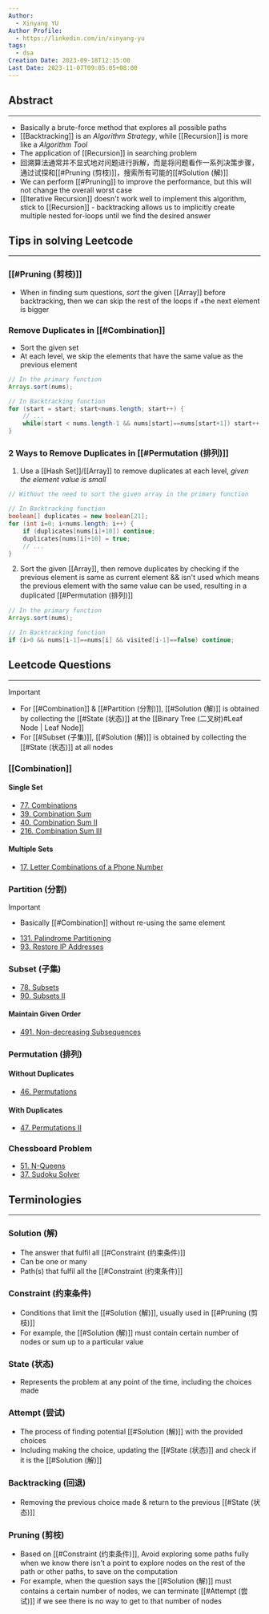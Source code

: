```yaml
---
Author:
  - Xinyang YU
Author Profile:
  - https://linkedin.com/in/xinyang-yu
tags:
  - dsa
Creation Date: 2023-09-18T12:15:00
Last Date: 2023-11-07T09:05:05+08:00
---
```

## Abstract
---
- Basically a brute-force method that explores all possible paths
- [[Backtracking]] is an *Algorithm Strategy*, while [[Recursion]] is more like a *Algorithm Tool*
- The application of [[Recursion]] in searching problem 
- 回溯算法通常并不显式地对问题进行拆解，而是将问题看作一系列决策步骤，通过试探和[[#Pruning (剪枝)]]，搜索所有可能的[[#Solution (解)]]
- We can perform [[#Pruning]] to improve the performance, but this will not change the overall worst case
- [[Iterative Recursion]] doesn't work well to implement this algorithm, stick to [[Recursion]] - backtracking allows us to implicitly create multiple nested for-loops until we find the desired answer

## Tips in solving Leetcode
---
### [[#Pruning (剪枝)]]
- When in finding sum questions, *sort* the given [[Array]] before backtracking, then we can skip the rest of the loops if +the next element is bigger

### Remove Duplicates in [[#Combination]]
- Sort the given set
- At each level, we skip the elements that have the same value as the previous element
```java
// In the primary function
Arrays.sort(nums);

// In Backtracking function
for (start = start; start<nums.length; start++) {
	// ...
	while(start < nums.length-1 && nums[start]==nums[start+1]) start++;
}
```
### 2 Ways to Remove Duplicates in [[#Permutation (排列)]]
1. Use a [[Hash Set]]/[[Array]] to remove duplicates at each level, *given the element value is small*
```java
// Without the need to sort the given array in the primary function

// In Backtracking function
boolean[] duplicates = new boolean[21];
for (int i=0; i<nums.length; i++) { 
	if (duplicates[nums[i]+10]) continue;
	duplicates[nums[i]+10] = true;
	// ...
}
```
2. Sort the given [[Array]], then remove duplicates by checking if the previous element is same as current element && isn't used which means the previous element with the same value can be used, resulting in a duplicated [[#Permutation (排列)]]
```java
// In the primary function
Arrays.sort(nums);

// In Backtracking function
if (i>0 && nums[i-1]==nums[i] && visited[i-1]==false) continue;
```

## Leetcode Questions
---
>[!important]
>- For [[#Combination]] & [[#Partition (分割)]], [[#Solution (解)]] is obtained by collecting the [[#State (状态)]] at the [[Binary Tree (二叉树)#Leaf Node | Leaf Node]]
>- For [[#Subset (子集)]], [[#Solution (解)]] is obtained by collecting the [[#State (状态)]] at all nodes
### [[Combination]]
#### Single Set
- [77. Combinations](https://leetcode.cn/problems/combinations/)
- [39. Combination Sum](https://leetcode.cn/problems/combination-sum/)
- [40. Combination Sum II](https://leetcode.cn/problems/combination-sum-ii/)
- [216. Combination Sum III](https://leetcode.cn/problems/combination-sum-iii/)
#### Multiple Sets
- [17. Letter Combinations of a Phone Number](https://leetcode.cn/problems/letter-combinations-of-a-phone-number/)

### Partition (分割)
>[!important]
>- Basically [[#Combination]] without re-using the same element 
- [131. Palindrome Partitioning](https://leetcode.cn/problems/palindrome-partitioning/)
- [93. Restore IP Addresses](https://leetcode.cn/problems/restore-ip-addresses/)

### Subset (子集)
- [78. Subsets](https://leetcode.cn/problems/subsets/)
- [90. Subsets II](https://leetcode.cn/problems/subsets-ii/)
#### Maintain Given Order
- [491. Non-decreasing Subsequences](https://leetcode.cn/problems/non-decreasing-subsequences/)


### Permutation (排列)
#### Without Duplicates
- [46. Permutations](https://leetcode.cn/problems/permutations/)
#### With Duplicates
- [47. Permutations II](https://leetcode.cn/problems/permutations-ii/)

### Chessboard Problem
- [51. N-Queens](https://leetcode.cn/problems/n-queens/)
- [37. Sudoku Solver](https://leetcode.cn/problems/sudoku-solver/)

## Terminologies
---
### Solution (解)
- The answer that fulfil all [[#Constraint (约束条件)]]
- Can be one or many
- Path(s) that fulfil all the [[#Constraint (约束条件)]]
### Constraint (约束条件)
- Conditions that limit the [[#Solution (解)]], usually used in [[#Pruning (剪枝)]]
- For example, the [[#Solution (解)]] must contain certain number of nodes or sum up to a particular value
### State (状态)
- Represents the problem at any point of the time, including the choices made
### Attempt (尝试)
- The process of finding potential [[#Solution (解)]] with the provided choices
- Including making the choice, updating the [[#State (状态)]] and check if it is the [[#Solution (解)]]
### Backtracking (回退)
- Removing the previous choice made & return to the previous [[#State (状态)]]
### Pruning (剪枝)
- Based on [[#Constraint (约束条件)]], Avoid exploring some paths fully when we know there isn't a point to explore nodes on the rest of the path or other paths, to save on the computation 
- For example, when the question says the [[#Solution (解)]] must contains a certain number of nodes, we can terminate [[#Attempt (尝试)]] if we see there is no way to get to that number of nodes